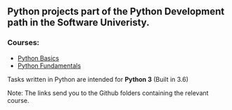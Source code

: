 ## Python projects part of the Python Development path in the Software Univeristy.

### Courses:
* [Python Basics](./Python-Basics)
* [Python Fundamentals](./Pthon-Fundamentals)

Tasks written in Python are intended for **Python 3** (Built in 3.6)

Note: The links send you to the Github folders containing the relevant course.
